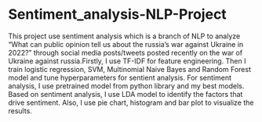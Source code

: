 # Sentiment_analysis-NLP-Project
This project use sentiment analysis which is a branch of NLP to analyze “What can public opinion tell us about the russia’s war against Ukraine in 2022?” through  social 
media posts/tweets posted recently on the war of Ukraine against russia.Firstly, I use TF-IDF for feature engineering. Then I train logistic regression, SVM, Multinomial Naive Bayes and Random Forest  model and tune hyperparameters for sentient analysis. For sentiment analysis, I use pretrained model from python library and my best models. Based on sentiment analysis, I use LDA model to identify the factors that drive sentiment. Also, I use pie chart, histogram and bar plot to visualize the results.
